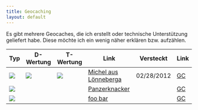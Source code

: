 ```yaml
---
title: Geocaching
layout: default
---
```

Es gibt mehrere Geocaches, die ich erstellt oder technische Unterstützung geliefert habe. Diese möchte ich ein wenig näher erklären bzw. aufzählen.


|  Typ  |   D-Wertung  |  T-Wertung  |  Link  |  Versteckt  |  Link  |
|--------|-------------------|-----------------|---------|---------------|--------------|
|  <img src="http://www.geocaching.com/images/wpttypes/sm/8.gif">  |  <img src="http://www.geocaching.com/images/stars/stars5.gif">  |  <img src="http://www.geocaching.com/images/stars/stars5.gif">  |[Michel aus Lönneberga](gc3dg9n)|02/28/2012|[GC](http://coord.info/GC3DG9N)|
|  <img src="http://www.geocaching.com/images/wpttypes/sm/8.gif"> | | |[Panzerknacker](gc370hg)| |[GC](http://coord.info/GC370HG)|
|  <img src="http://www.geocaching.com/images/wpttypes/sm/3.gif"> | | |[foo bar](gc4c3mp)| |[GC](http://coord.info/GC4C3MP)|
